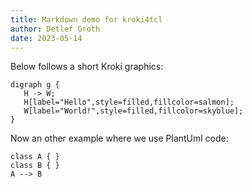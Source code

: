 ```yaml
---
title: Markdown demo for kroki4tcl
author: Detlef Groth
date: 2023-05-14
---
```


Below follows a short Kroki graphics:

```{.kroki label="dotsample" dia="dot"}
digraph g {
   H -> W;
   H[label="Hello",style=filled,fillcolor=salmon];
   W[label="World!",style=filled,fillcolor=skyblue];
}
```
 
Now an other example where we use PlantUml code:

```{.kroki label="pumlcode" dia="puml"}
class A { }
class B { }
A --> B
```
